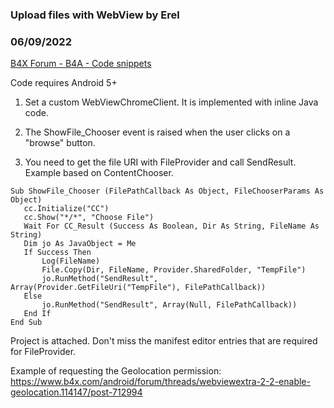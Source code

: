 ### Upload files with WebView by Erel
### 06/09/2022
[B4X Forum - B4A - Code snippets](https://www.b4x.com/android/forum/threads/98623/)

Code requires Android 5+  
  
1. Set a custom WebViewChromeClient. It is implemented with inline Java code.  
  
2. The ShowFile\_Chooser event is raised when the user clicks on a "browse" button.  
  
3. You need to get the file URI with FileProvider and call SendResult.  
Example based on ContentChooser.  

```B4X
Sub ShowFile_Chooser (FilePathCallback As Object, FileChooserParams As Object)  
   cc.Initialize("CC")  
   cc.Show("*/*", "Choose File")  
   Wait For CC_Result (Success As Boolean, Dir As String, FileName As String)  
   Dim jo As JavaObject = Me  
   If Success Then  
       Log(FileName)  
       File.Copy(Dir, FileName, Provider.SharedFolder, "TempFile")  
       jo.RunMethod("SendResult", Array(Provider.GetFileUri("TempFile"), FilePathCallback))  
   Else  
       jo.RunMethod("SendResult", Array(Null, FilePathCallback))  
   End If  
End Sub
```

  
  
Project is attached. Don't miss the manifest editor entries that are required for FileProvider.  
  
Example of requesting the Geolocation permission: <https://www.b4x.com/android/forum/threads/webviewextra-2-2-enable-geolocation.114147/post-712994>